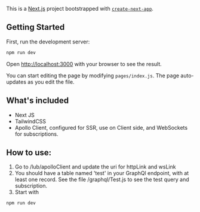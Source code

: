 This is a [Next.js](https://nextjs.org/) project bootstrapped with [`create-next-app`](https://github.com/vercel/next.js/tree/canary/packages/create-next-app).

## Getting Started

First, run the development server:

```bash
npm run dev
```

Open [http://localhost:3000](http://localhost:3000) with your browser to see the result.

You can start editing the page by modifying `pages/index.js`. The page auto-updates as you edit the file.

## What's included
- Next JS
- TailwindCSS
- Apollo Client, configured for SSR, use on Client side, and WebSockets for subscriptions.


## How to use:
1. Go to /lub/apolloClient and update the uri for httpLink and wsLink
2. You should have a table named 'test' in your GraphQl endpoint, with at least one record. See the file /graphql/Test.js to see the test query and subscription.
3. Start with 

```bash
npm run dev
```

